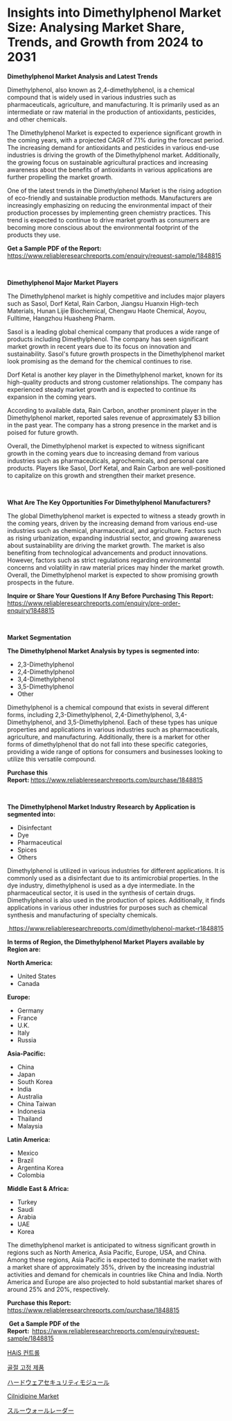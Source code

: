 <p><h1>Insights into Dimethylphenol Market Size: Analysing Market Share, Trends, and Growth from 2024 to 2031</h1></p><p><strong>Dimethylphenol Market Analysis and Latest Trends</strong></p>
<p><p>Dimethylphenol, also known as 2,4-dimethylphenol, is a chemical compound that is widely used in various industries such as pharmaceuticals, agriculture, and manufacturing. It is primarily used as an intermediate or raw material in the production of antioxidants, pesticides, and other chemicals.</p><p>The Dimethylphenol Market is expected to experience significant growth in the coming years, with a projected CAGR of 7.1% during the forecast period. The increasing demand for antioxidants and pesticides in various end-use industries is driving the growth of the Dimethylphenol market. Additionally, the growing focus on sustainable agricultural practices and increasing awareness about the benefits of antioxidants in various applications are further propelling the market growth.</p><p>One of the latest trends in the Dimethylphenol Market is the rising adoption of eco-friendly and sustainable production methods. Manufacturers are increasingly emphasizing on reducing the environmental impact of their production processes by implementing green chemistry practices. This trend is expected to continue to drive market growth as consumers are becoming more conscious about the environmental footprint of the products they use.</p></p>
<p><strong>Get a Sample PDF of the Report:&nbsp;</strong> <a href="https://www.reliableresearchreports.com/enquiry/request-sample/1848815">https://www.reliableresearchreports.com/enquiry/request-sample/1848815</a></p>
<p>&nbsp;</p>
<p><strong>Dimethylphenol Major Market Players</strong></p>
<p><p>The Dimethylphenol market is highly competitive and includes major players such as Sasol, Dorf Ketal, Rain Carbon, Jiangsu Huanxin High-tech Materials, Hunan Lijie Biochemical, Chengwu Haote Chemical, Aoyou, Fulltime, Hangzhou Huasheng Pharm.</p><p>Sasol is a leading global chemical company that produces a wide range of products including Dimethylphenol. The company has seen significant market growth in recent years due to its focus on innovation and sustainability. Sasol's future growth prospects in the Dimethylphenol market look promising as the demand for the chemical continues to rise.</p><p>Dorf Ketal is another key player in the Dimethylphenol market, known for its high-quality products and strong customer relationships. The company has experienced steady market growth and is expected to continue its expansion in the coming years.</p><p>According to available data, Rain Carbon, another prominent player in the Dimethylphenol market, reported sales revenue of approximately $3 billion in the past year. The company has a strong presence in the market and is poised for future growth.</p><p>Overall, the Dimethylphenol market is expected to witness significant growth in the coming years due to increasing demand from various industries such as pharmaceuticals, agrochemicals, and personal care products. Players like Sasol, Dorf Ketal, and Rain Carbon are well-positioned to capitalize on this growth and strengthen their market presence.</p></p>
<p>&nbsp;</p>
<p><strong>What Are The Key Opportunities For Dimethylphenol Manufacturers?</strong></p>
<p><p>The global Dimethylphenol market is expected to witness a steady growth in the coming years, driven by the increasing demand from various end-use industries such as chemical, pharmaceutical, and agriculture. Factors such as rising urbanization, expanding industrial sector, and growing awareness about sustainability are driving the market growth. The market is also benefiting from technological advancements and product innovations. However, factors such as strict regulations regarding environmental concerns and volatility in raw material prices may hinder the market growth. Overall, the Dimethylphenol market is expected to show promising growth prospects in the future.</p></p>
<p><strong>Inquire or Share Your Questions If Any Before Purchasing This Report:</strong> <a href="https://www.reliableresearchreports.com/enquiry/pre-order-enquiry/1848815">https://www.reliableresearchreports.com/enquiry/pre-order-enquiry/1848815</a></p>
<p>&nbsp;</p>
<p><strong>Market Segmentation</strong></p>
<p><strong>The Dimethylphenol Market Analysis by types is segmented into:</strong></p>
<p><ul><li>2,3-Dimethylphenol</li><li>2,4-Dimethylphenol</li><li>3,4-Dimethylphenol</li><li>3,5-Dimethylphenol</li><li>Other</li></ul></p>
<p><p>Dimethylphenol is a chemical compound that exists in several different forms, including 2,3-Dimethylphenol, 2,4-Dimethylphenol, 3,4-Dimethylphenol, and 3,5-Dimethylphenol. Each of these types has unique properties and applications in various industries such as pharmaceuticals, agriculture, and manufacturing. Additionally, there is a market for other forms of dimethylphenol that do not fall into these specific categories, providing a wide range of options for consumers and businesses looking to utilize this versatile compound.</p></p>
<p><strong>Purchase this Report:&nbsp;</strong><a href="https://www.reliableresearchreports.com/purchase/1848815">https://www.reliableresearchreports.com/purchase/1848815</a></p>
<p>&nbsp;</p>
<p><strong>The Dimethylphenol Market Industry Research by Application is segmented into:</strong></p>
<p><ul><li>Disinfectant</li><li>Dye</li><li>Pharmaceutical</li><li>Spices</li><li>Others</li></ul></p>
<p><p>Dimethylphenol is utilized in various industries for different applications. It is commonly used as a disinfectant due to its antimicrobial properties. In the dye industry, dimethylphenol is used as a dye intermediate. In the pharmaceutical sector, it is used in the synthesis of certain drugs. Dimethylphenol is also used in the production of spices. Additionally, it finds applications in various other industries for purposes such as chemical synthesis and manufacturing of specialty chemicals.</p></p>
<p><a href="https://www.reliableresearchreports.com/dimethylphenol-market-r1848815">&nbsp;https://www.reliableresearchreports.com/dimethylphenol-market-r1848815</a></p>
<p><strong>In terms of Region, the Dimethylphenol Market Players available by Region are:</strong></p>
<p>
    <p> <strong> North America: </strong>
        <ul>
            <li>United States</li>
            <li>Canada</li>
        </ul>
        </p> 
    <p> <strong> Europe: </strong>
        <ul>
            <li>Germany</li>
            <li>France</li>
            <li>U.K.</li>
            <li>Italy</li>
            <li>Russia</li>
        </ul>
        </p> 
    <p> <strong> Asia-Pacific: </strong>
        <ul>
            <li>China</li>
            <li>Japan</li>
            <li>South Korea</li>
            <li>India</li>
            <li>Australia</li>
            <li>China Taiwan</li>
            <li>Indonesia</li>
            <li>Thailand</li>
            <li>Malaysia</li>
        </ul>
        </p> 
    <p> <strong> Latin America: </strong>
        <ul>
            <li>Mexico</li>
            <li>Brazil</li>
            <li>Argentina Korea</li>
            <li>Colombia</li>
        </ul>
        </p> 
    <p> <strong> Middle East & Africa: </strong>
        <ul>
            <li>Turkey</li>
            <li>Saudi</li>
            <li>Arabia</li>
            <li>UAE</li>
            <li>Korea</li>
        </ul>
    </p>
    </p>
<p><p>The dimethylphenol market is anticipated to witness significant growth in regions such as North America, Asia Pacific, Europe, USA, and China. Among these regions, Asia Pacific is expected to dominate the market with a market share of approximately 35%, driven by the increasing industrial activities and demand for chemicals in countries like China and India. North America and Europe are also projected to hold substantial market shares of around 25% and 20%, respectively.</p></p>
<p><strong>Purchase this Report: </strong><a href="https://www.reliableresearchreports.com/purchase/1848815">https://www.reliableresearchreports.com/purchase/1848815</a></p>
<p>&nbsp;<strong>Get a Sample PDF of the Report:&nbsp;&nbsp;</strong><a href="https://www.reliableresearchreports.com/enquiry/request-sample/1848815">https://www.reliableresearchreports.com/enquiry/request-sample/1848815</a></p>
<p><strong></strong></p>
<p><p><a href="https://medium.com/@hulk678678/hai-%EC%A0%9C%EC%96%B4-%EC%8B%9C%EC%9E%A5-%EA%B7%9C%EB%AA%A8-%EC%A0%90%EC%9C%A0%EC%9C%A8-%EB%B0%8F-%ED%8A%B8%EB%A0%8C%EB%93%9C-%EB%B6%84%EC%84%9D-%EB%B3%B4%EA%B3%A0%EC%84%9C-%EC%B5%9C%EC%A2%85-%EC%82%AC%EC%9A%A9-%EB%B3%91%EC%9B%90-%ED%81%B4%EB%A6%AC%EB%8B%89-%EA%B8%B0%ED%83%80-%EC%9B%90%EB%A3%8C%EB%B3%84-%EB%B0%8F-2031%EB%85%84%EA%B9%8C%EC%A7%80%EC%9D%98-%EC%98%88%EC%B8%A1%EA%B9%8C%EC%A7%80-8086a2c986d9">HAiS 컨트롤</a></p><p><a href="https://medium.com/@bennyuigleyjks/%EC%84%B8%EA%B3%84-%EA%B3%A8%EC%A0%88-%EA%B3%A0%EC%A0%95-%EC%A0%9C%ED%92%88-%EC%8B%9C%EC%9E%A5%EC%9D%80-2024%EB%85%84%EB%B6%80%ED%84%B0-2031%EB%85%84%EA%B9%8C%EC%A7%80-%EC%9D%98-cagr%EB%A1%9C-%EC%84%B1%EC%9E%A5%ED%95%A0-%EA%B2%83%EC%9C%BC%EB%A1%9C-%EC%98%88%EC%B8%A1%EB%90%9C%EB%8B%A4-b496f421dfc4">골절 고정 제품</a></p><p><a href="https://medium.com/@amberchain86/%E3%83%8F%E3%83%BC%E3%83%89%E3%82%A6%E3%82%A7%E3%82%A2%E3%82%BB%E3%82%AD%E3%83%A5%E3%83%AA%E3%83%86%E3%82%A3%E3%83%A2%E3%82%B8%E3%83%A5%E3%83%BC%E3%83%AB%E3%81%AE%E5%B8%82%E5%A0%B4%E5%8B%95%E5%90%91%E3%81%A8%E6%88%90%E9%95%B7%E3%83%89%E3%83%A9%E3%82%A4%E3%83%90%E3%83%BC%E3%81%AE%E5%88%86%E6%9E%90-%E3%81%8A%E3%82%88%E3%81%B32024%E5%B9%B4%E3%81%8B%E3%82%892031%E5%B9%B4%E3%81%BE%E3%81%A7%E3%81%AE%E4%BA%88%E6%B8%AC-checked-c86230381942">ハードウェアセキュリティモジュール</a></p><p><a href="https://github.com/ashman753/Market-Research-Report-List-1/blob/main/cilnidipine-market.md">Cilnidipine Market</a></p><p><a href="https://medium.com/@amberchain86/%E5%A3%81%E3%82%92%E9%80%9A%E9%81%8E%E3%81%99%E3%82%8B%E3%83%AC%E3%83%BC%E3%83%80%E3%83%BC%E3%81%AE%E5%B8%82%E5%A0%B4%E5%B1%95%E6%9C%9B%E3%81%A82024%E5%B9%B4%E3%81%8B%E3%82%892031%E5%B9%B4%E3%81%BE%E3%81%A7%E3%81%AE%E4%BA%88%E6%B8%AC-50274d490d9a">スルーウォールレーダー</a></p></p>